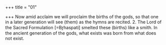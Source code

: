 +++
title = "01"

+++
Now amid acclaim we will proclaim the births of the gods,
so that one in a later generation will see (them) as the hymns are recited. 2. The Lord of the Sacred Formulation [=Br̥haspati] smelted these (births)  like a smith.
In the ancient generation of the gods, what exists was born from what  does not exist.